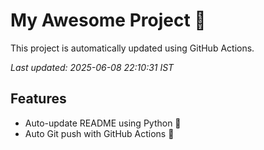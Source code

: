 # My Awesome Project 🚀

This project is automatically updated using GitHub Actions.

_Last updated: 2025-06-08 22:10:31 IST_

## Features
- Auto-update README using Python 🐍
- Auto Git push with GitHub Actions 🤖
